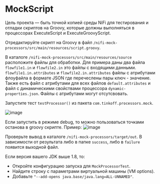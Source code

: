 # MockScript

Цель проекта — быть точной копией среды NiFi для тестирования и отладки скриптов на Groovy, которые должны выполняться в процессорах ExecuteScript и ExecuteGroovyScript.

Отредактируйте скрипт на Groovy в файл `/nifi-mock-processors/src/main/resources/script.groovy`.

В каталоге `/nifi-mock-processors/src/main/resources/source` расположите файлы для обработки. 
Для примера даны два файла `flowfile1.in` и `flowfile2.in` это файлы с входящими данными. 
`flowfile1.in.attributes` и `flowfile2.in.attributes` файлы с атрибутами флоуфайла в формате JSON где перечеслены пары ключ - значение.
Также есть файл с атрибутами для всех файлов `default.attributes` и файл с динамическими свойствами процессора `dynamic-properties.json`.
Файлы с атрибутами могут отсутсвовать.

Запустите тест `testProcessor()` из пакета `com.tinkoff.processors.mock`.

![image](https://github.com/user-attachments/assets/b3c2898e-ad5d-4139-9256-e08c0e046163)

Если запустить в режиме debug, то можно пользоваться точками останова в groovy скрипте.
Пример:
![image](https://github.com/user-attachments/assets/9ba93d1b-1e17-422b-b6eb-b3b1ccc3580d)


Проверьте вывод в каталоге `/nifi-mock-processors/target/out`. 
В зависимости от результата либо в папке `success`, либо в `failure` появится выходной файл.


Если версия вашего JDK выше 1.8, то:
- Откройте конфигурацию запуска для `MockProcessorTest`.
- Найдите строку с параметрами виртуальной машины (VM options).
- Добавьте `"--add-opens java.base/java.lang=ALL-UNNAMED"`.
